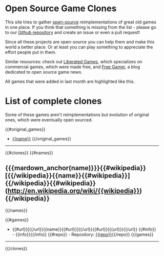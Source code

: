 # Open Source Game Clones
This site tries to gather [open-source](http://en.wikipedia.org/wiki/Open_source) reimplementations of great old games in one place. If you think that something is missing from the list - please go to our [Github repository](http://github.com/piranha/osgameclones/) and create an issue or even a pull request!

Since all these projects are open-source you can help them and make this world a better place. Or at least you can play something to appreciate the effort people put in them.

Similar resources: check out [Liberated Games](http://www.liberatedgames.com/), which specializes on commercial games, which were made free, and [Free Gamer](http://freegamer.blogspot.com/), a blog dedicated to open source game news.

All games that were added in last month are highlighted like this.

# List of complete clones
Some of these games aren't reimplementations but evolution of original ones, which were eventually open sourced.

{{#original_games}}
- [{{name}}]({{mardown_link(name)}})
{{/original_games}}

-------

{{#clones}}
{{#names}}
## {{{mardown_anchor(name)}}}{{#wikipedia}}[{{/wikipedia}}{{name}}{{#wikipedia}}]{{/wikipedia}}{{#wikipedia}}(http://en.wikipedia.org/wiki/{{wikipedia}}){{/wikipedia}}
{{/names}}

{{#games}}
- {{#url}}[{{/url}}{{name}}{{#url}}]{{/url}}{{#url}}({{url}}){{/url}}
{{#info}}  - {{info}}{{/info}}
{{#repo}}  - Repository: [{{repo}}]({{repo}}){{/repo}}
{{/games}}

-------

{{/clones}}
